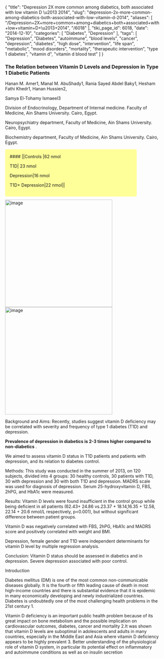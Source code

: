 {
    "title": "Depression 2X more common among diabetics, both associated with low vitamin D \u2013 2014",
    "slug": "depression-2x-more-common-among-diabetics-both-associated-with-low-vitamin-d-2014",
    "aliases": [
        "/Depression+2X+more+common+among+diabetics+both+associated+with+low+vitamin+D+\u2013+2014",
        "/6018"
    ],
    "tiki_page_id": 6018,
    "date": "2014-12-10",
    "categories": [
        "Diabetes",
        "Depression"
    ],
    "tags": [
        "Depression",
        "Diabetes",
        "autoimmune",
        "blood levels",
        "cancer",
        "depression",
        "diabetes",
        "high dose",
        "intervention",
        "life span",
        "metabolic",
        "mood disorders",
        "mortality",
        "therapeutic intervention",
        "type 1 diabetes",
        "vitamin d",
        "vitamin d blood test"
    ]
}


### The Relation between Vitamin D Levels and Depression in Type 1 Diabetic Patients

Hanan M. Amer1, Manal M. AbuShady1, Rania Sayed Abdel Baky1, Hesham Fathi Khedr1, Hanan Hussien2,

Samya El-Tohamy Ismaeel3

Division of Endocrinology, Department of Internal medicine. Faculty of Medicine, Ain Shams University. Cairo, Egypt.

Neuropsychiatry department, Faculty of Medicine, Ain Shams University. Cairo, Egypt.

Biochemistry department, Faculty of Medicine, Ain Shams University. Cairo, Egypt.

<div class="border" style="background-color:#FF9;padding:15px;margin:10px 0;border-radius:5px;width:400px">
#### ||Controls |62 nmol

T1D| 23 nmol

Depression|16 nmol

T1D+ Depression|22 nmol||

</div>

<img src="https://d1bk1kqxc0sym.cloudfront.net/attachments/jpeg/depression-and-diabetes-.jpg" alt="image" width="350">
<img src="https://d1bk1kqxc0sym.cloudfront.net/attachments/jpeg/diabetes-and-depression-.jpg" alt="image" width="350">

Background and Aims: Recently, studies suggest vitamin D deficiency may be correlated with severity and frequency of type 1 diabetes (T1D) and depression. 

 **Prevalence of depression in diabetics is 2-3 times higher compared to non-diabetics** . 

We aimed to assess vitamin D status in T1D patients and patients with depression, and its relation to diabetes control.

Methods: This study was conducted in the summer of 2013, on 120 subjects, divided into 4 groups: 30 healthy controls, 30 patients with T1D, 30 with depression and 30 with both T1D and depression. MADRS scale was used for diagnosis of depression. Serum 25-hydroxyvitamin D, FBS, 2hPG, and HbA1c were measured. 

Results: Vitamin D levels were found insufficient in the control group while being deficient in all patients (62.43+ 24.86 vs.23.37 + 18.14,16.35 + 12.58, 22.14 + 20.6 nmol/L respectively, p<0.001), but without significant difference between patient groups. 

Vitamin D was negatively correlated with FBS, 2hPG, HbA1c and MADRS score and positively correlated with weight and BMI. 

Depression, female gender and T1D were independent determinants for vitamin D level by multiple regression analysis.

Conclusion: Vitamin D status should be assessed in diabetics and in depression. Severe depression associated with poor control.

Introduction

Diabetes mellitus (DM) is one of the most common non-communicable diseases globally. It is the fourth or fifth leading cause of death in most high-income countries and there is substantial evidence that it is epidemic in many economically developing and newly industrialized countries. Diabetes is undoubtedly one of the most challenging health problems in the 21st century 1.

Vitamin D deficiency is an important public health problem because of its great impact on bone metabolism and the possible implication on cardiovascular outcomes, diabetes, cancer and mortality 2.It was shown that vitamin D levels are suboptimal in adolescents and adults in many countries, especially in the Middle East and Asia where vitamin D deficiency appears to be highly prevalent 3. Better understanding of the physiological role of vitamin D system, in particular its potential effect on inflammatory and autoimmune conditions as well as on insulin secretion